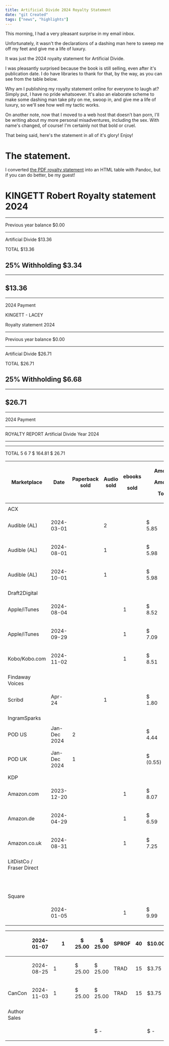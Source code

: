 ```yaml
---
title: Artificial Divide 2024 Royalty Statement
date: "git Created"
tags: ["news", "highlights"]
---
```


This morning, I had a very pleasant surprise in my email inbox.

Unfortunately, it wasn't the declarations of a dashing man here to sweep me off my feet and give me a life of luxury.

It was just the 2024 royalty statement for Artificial Divide.

I was pleasantly surprised because the book is still selling, even after it's publication date. I do have libraries to thank for that, by the way, as you can see from the table below.

Why am I publishing my royalty statement online for everyone to laugh at? Simply put, I have no pride whatsoever. It's also an elaborate scheme to make some dashing man take pity on me, swoop in, and give me a life of luxury, so we'll see how well my tactic works.

On another note, now that I moved to a web host that doesn’t ban porn, I'll be writing about my more personal misadventures, including the sex. With name's changed, of course! I'm certainly not that bold or cruel.

That being said, here's the statement in all of it's glory! Enjoy!

# The statement.

I converted [the PDF royalty statement](https://drive.google.com/file/d/11ccPIoxZcpi7cm1c_0AsHaCFOVZHNTFG/view?usp=sharing) into an HTML table with Pandoc, but if you can do better, be my guest!

# KINGETT Robert Royalty statement 2024

  -----------------------------------------------------------------------
  Previous year balance                                            \$0.00
  ---------------------------------------------- ------------------------
  Artificial Divide                                               \$13.36

                                                 

                                                 

                                                 

                                                 

                                                 

                                                 

  TOTAL                                                           \$13.36

  25% Withholding                                                  \$3.34
  -----------------------------------------------------------------------

  -----------------------------------------------------------------------
  \$13.36
  -----------------------------------------------------------------------

  -----------------------------------------------------------------------

2024 Payment

KINGETT - LACEY

Royalty statement 2024

  -----------------------------------------------------------------------
  Previous year balance                                            \$0.00
  ---------------------------------------------- ------------------------
  Artificial Divide                                               \$26.71

                                                 

                                                 

                                                 

                                                 

                                                 

                                                 

  TOTAL                                                           \$26.71

  25% Withholding                                                  \$6.68
  -----------------------------------------------------------------------

  -----------------------------------------------------------------------
  \$26.71
  -----------------------------------------------------------------------

  -----------------------------------------------------------------------

2024 Payment

  -------------------------------------------------------------------------------------
  ROYALTY REPORT            Artificial Divide                             Year   2024
  ---------------- -------- ------------------- ----- ------ ------ ----- ------ ------

  -------------------------------------------------------------------------------------

TOTAL 5 6 7 \$ 164.81 \$ 26.71

<table>
  <tr>
    <th>Marketplace</th>
    <th>
      <p>Date</p>
    </th>
    <th>Paperback sold</th>
    <th>
      <p>Audio sold</p>
    </th>
    <th>
      <p>ebooks</p>
      <p>sold</p>
    </th>
    <th colspan="2">
      <p>Amount</p>
      <p>Amount</p>
      <p>Total</p>
    </th>
    <th>Royalty type</th>
    <th>
      <p>%</p>
      <p>royalty</p>
    </th>
    <th>Royalty total</th>
  </tr>
  <tbody>
    <tr>
      <td></td>
      <td rowspan="2"></td>
      <td rowspan="2"></td>
      <td rowspan="2"></td>
      <td rowspan="2"></td>
      <td colspan="2" rowspan="2"></td>
      <td rowspan="2"></td>
      <td rowspan="2"></td>
      <td rowspan="2"></td>
    </tr>
    <tr>
      <td>ACX</td>
    </tr>
    <tr>
      <td>Audible (AL)</td>
      <td>2024-03-01</td>
      <td></td>
      <td>2</td>
      <td></td>
      <td>
        <p>$ 5.85</p>
      </td>
      <td>
        <p>$ 11.70</p>
      </td>
      <td>
        <p>SPROF</p>
      </td>
      <td>40</td>
      <td>
        <p>$ 4.68</p>
      </td>
    </tr>
    <tr>
      <td>Audible (AL)</td>
      <td>2024-08-01</td>
      <td></td>
      <td>1</td>
      <td></td>
      <td>
        <p>$ 5.98</p>
      </td>
      <td>
        <p>$ 5.98</p>
      </td>
      <td>
        <p>SPROF</p>
      </td>
      <td>40</td>
      <td>
        <p>$ 2.39</p>
      </td>
    </tr>
    <tr>
      <td>Audible (AL)</td>
      <td>2024-10-01</td>
      <td></td>
      <td>1</td>
      <td></td>
      <td>
        <p>$ 5.98</p>
      </td>
      <td>
        <p>$ 5.98</p>
      </td>
      <td>
        <p>SPROF</p>
      </td>
      <td>40</td>
      <td>
        <p>$ 2.39</p>
      </td>
    </tr>
    <tr>
      <td></td>
      <td rowspan="2"></td>
      <td rowspan="2"></td>
      <td rowspan="2"></td>
      <td rowspan="2"></td>
      <td colspan="2" rowspan="2"></td>
      <td rowspan="2"></td>
      <td rowspan="2"></td>
      <td rowspan="2"></td>
    </tr>
    <tr>
      <td>Draft2Digital</td>
    </tr>
    <tr>
      <td>Apple/iTunes</td>
      <td>2024-08-04</td>
      <td></td>
      <td></td>
      <td>1</td>
      <td>
        <p>$ 8.52</p>
      </td>
      <td>
        <p>$ 8.52</p>
      </td>
      <td>
        <p>SPROF</p>
      </td>
      <td>40</td>
      <td>$ 3.41</td>
    </tr>
    <tr>
      <td>Apple/iTunes</td>
      <td>2024-09-29</td>
      <td></td>
      <td></td>
      <td>1</td>
      <td>
        <p>$ 7.09</p>
      </td>
      <td>
        <p>$ 7.09</p>
      </td>
      <td>
        <p>SPROF</p>
      </td>
      <td>40</td>
      <td>
        <p>$ 2.84</p>
      </td>
    </tr>
    <tr>
      <td>Kobo/Kobo.com</td>
      <td>2024-11-02</td>
      <td></td>
      <td></td>
      <td>1</td>
      <td>
        <p>$ 8.51</p>
      </td>
      <td>
        <p>$ 8.51</p>
      </td>
      <td>
        <p>SPROF</p>
      </td>
      <td>40</td>
      <td>
        <p>$ 3.40</p>
      </td>
    </tr>
    <tr>
      <td></td>
      <td rowspan="2"></td>
      <td rowspan="2"></td>
      <td rowspan="2"></td>
      <td rowspan="2"></td>
      <td colspan="2" rowspan="2"></td>
      <td rowspan="2"></td>
      <td rowspan="2"></td>
      <td rowspan="2"></td>
    </tr>
    <tr>
      <td>Findaway Voices</td>
    </tr>
    <tr>
      <td>Scribd</td>
      <td>Apr-24</td>
      <td></td>
      <td>1</td>
      <td></td>
      <td>
        <p>$ 1.80</p>
      </td>
      <td>
        <p>$ 1.80</p>
      </td>
      <td>
        <p>SPROF</p>
      </td>
      <td>40</td>
      <td>
        <p>$ 0.72</p>
      </td>
    </tr>
    <tr>
      <td></td>
      <td rowspan="2"></td>
      <td rowspan="2"></td>
      <td rowspan="2"></td>
      <td rowspan="2"></td>
      <td colspan="2" rowspan="2"></td>
      <td rowspan="2"></td>
      <td rowspan="2"></td>
      <td rowspan="2"></td>
    </tr>
    <tr>
      <td>IngramSparks</td>
    </tr>
    <tr>
      <td>POD US</td>
      <td>Jan-Dec 2024</td>
      <td>2</td>
      <td></td>
      <td></td>
      <td>
        <p>$ 4.44</p>
      </td>
      <td>
        <p>$ 8.88</p>
      </td>
      <td>
        <p>SPROF</p>
      </td>
      <td>40</td>
      <td>
        <p>$ 3.55</p>
      </td>
    </tr>
    <tr>
      <td>POD UK</td>
      <td>Jan-Dec 2024</td>
      <td>1</td>
      <td></td>
      <td></td>
      <td>
        <p>$ (0.55)</p>
      </td>
      <td>
        <p>$ (0.55)</p>
      </td>
      <td>
        <p>SPROF</p>
      </td>
      <td>40</td>
      <td>
        <p>$ (0.22)</p>
      </td>
    </tr>
    <tr>
      <td></td>
      <td rowspan="2"></td>
      <td rowspan="2"></td>
      <td rowspan="2"></td>
      <td rowspan="2"></td>
      <td colspan="2" rowspan="2"></td>
      <td rowspan="2"></td>
      <td rowspan="2"></td>
      <td rowspan="2"></td>
    </tr>
    <tr>
      <td>KDP</td>
    </tr>
    <tr>
      <td>Amazon.com</td>
      <td>2023-12-20</td>
      <td></td>
      <td></td>
      <td>1</td>
      <td>
        <p>$ 8.07</p>
      </td>
      <td>
        <p>$ 8.07</p>
      </td>
      <td>
        <p>SPROF</p>
      </td>
      <td>40</td>
      <td>$3.23</td>
    </tr>
    <tr>
      <td>Amazon.de</td>
      <td>2024-04-29</td>
      <td></td>
      <td></td>
      <td>1</td>
      <td>
        <p>$ 6.59</p>
      </td>
      <td>
        <p>$ 6.59</p>
      </td>
      <td>
        <p>SPROF</p>
      </td>
      <td>40</td>
      <td>$2.64</td>
    </tr>
    <tr>
      <td>Amazon.co.uk</td>
      <td>2024-08-31</td>
      <td></td>
      <td></td>
      <td>1</td>
      <td>
        <p>$ 7.25</p>
      </td>
      <td>
        <p>$ 7.25</p>
      </td>
      <td>
        <p>SPROF</p>
      </td>
      <td>40</td>
      <td>$2.90</td>
    </tr>
    <tr>
      <td></td>
      <td rowspan="2"></td>
      <td rowspan="2"></td>
      <td rowspan="2"></td>
      <td rowspan="2"></td>
      <td colspan="2" rowspan="2"></td>
      <td rowspan="2"></td>
      <td rowspan="2"></td>
      <td rowspan="2"></td>
    </tr>
    <tr>
      <td>LitDistCo / Fraser Direct</td>
    </tr>
    <tr>
      <td></td>
      <td></td>
      <td></td>
      <td></td>
      <td></td>
      <td></td>
      <td>
        <p>$ -</p>
      </td>
      <td></td>
      <td></td>
      <td>
        <p>$ -</p>
      </td>
    </tr>
    <tr>
      <td></td>
      <td rowspan="2"></td>
      <td rowspan="2"></td>
      <td rowspan="2"></td>
      <td rowspan="2"></td>
      <td colspan="2" rowspan="2"></td>
      <td rowspan="2"></td>
      <td rowspan="2"></td>
      <td rowspan="2"></td>
    </tr>
    <tr>
      <td>Square</td>
    </tr>
    <tr>
      <td></td>
      <td>2024-01-05</td>
      <td></td>
      <td></td>
      <td>1</td>
      <td>
        <p>$ 9.99</p>
      </td>
      <td>
        <p>$ 9.99</p>
      </td>
      <td>
        <p>SPROF</p>
      </td>
      <td>40</td>
      <td>$4.00</td>
    </tr>
  </tbody>
</table>
<table>
  <tr>
    <th></th>
    <th>2024-01-07</th>
    <th></th>
    <th>
      <p>1</p>
    </th>
    <th></th>
    <th>
      <p>$ 25.00</p>
    </th>
    <th>
      <p>$ 25.00</p>
    </th>
    <th>
      <p>SPROF</p>
    </th>
    <th>
      <p>40</p>
    </th>
    <th>$10.00</th>
  </tr>
  <tbody>
    <tr>
      <td></td>
      <td>2024-08-25</td>
      <td>
        <p>1</p>
      </td>
      <td></td>
      <td></td>
      <td>
        <p>$ 25.00</p>
      </td>
      <td>
        <p>$ 25.00</p>
      </td>
      <td>
        <p>TRAD</p>
      </td>
      <td>
        <p>15</p>
      </td>
      <td>$3.75</td>
    </tr>
    <tr>
      <td>CanCon</td>
      <td>2024-11-03</td>
      <td>
        <p>1</p>
      </td>
      <td></td>
      <td></td>
      <td>
        <p>$ 25.00</p>
      </td>
      <td>
        <p>$ 25.00</p>
      </td>
      <td>
        <p>TRAD</p>
      </td>
      <td>
        <p>15</p>
      </td>
      <td>$3.75</td>
    </tr>
    <tr>
      <td></td>
      <td rowspan="2"></td>
      <td rowspan="2"></td>
      <td rowspan="2"></td>
      <td colspan="2" rowspan="2"></td>
      <td rowspan="2"></td>
      <td rowspan="2"></td>
      <td rowspan="2"></td>
      <td rowspan="2"></td>
    </tr>
    <tr>
      <td>Author Sales</td>
    </tr>
    <tr>
      <td></td>
      <td></td>
      <td></td>
      <td></td>
      <td></td>
      <td></td>
      <td>
        <p>$ -</p>
      </td>
      <td></td>
      <td></td>
      <td>
        <p>$ -</p>
      </td>
    </tr>
  </tbody>
</table>